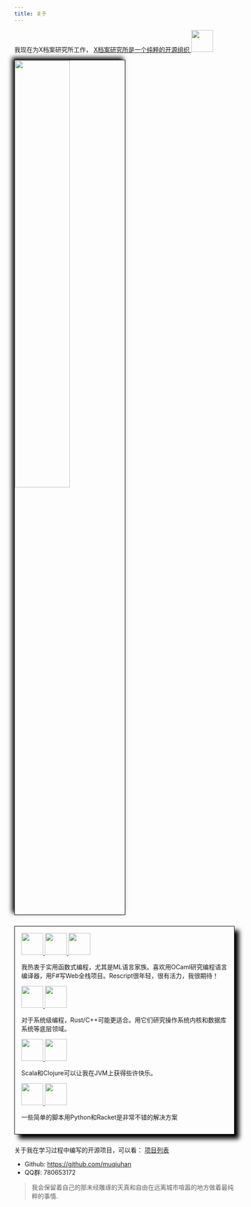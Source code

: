 ```yaml
---
title: 关于
---
```


我现在为X档案研究所工作， <a href="https://github.com/X-FRI"> X档案研究所是一个纯粹的开源组织 <img src="https://avatars.githubusercontent.com/u/119553376?s=200&v=4" style="height: 50px; width:50px"> </a>

<img src="http://github-profile-summary-cards.vercel.app/api/cards/most-commit-language?username=muqiuhan" style="box-shadow: -5px -5px 10px black; border: 1px solid black; width: 50%;"/>

<div style="box-shadow: 10px 10px 10px black; border: 1px solid black; padding: 3%;3%;3%;3%; margin-top: 5%; margin-bottom: 5%;">
<a href="https://ocaml.org/"> 
<img class="icon" src="https://raw.githubusercontent.com/ocaml/ocaml-logo/master/Colour/PNG/colour-icon.png" height="50px" width="50px"> </a>
<a href="https://fsharp.org/"> <img class="icon" src="https://fsharp.org/img/logo/fsharp256.png" height="50px" width="50px"> </a>
<a href="https://rescript-lang.org/"> <img class="icon" src="https://rescript-lang.org/static/nav-logo@2x.png" height="50px" width="50px"> </a>

我热衷于实用函数式编程，尤其是ML语言家族。喜欢用OCaml研究编程语言编译器，用F#写Web全栈项目。Rescript很年轻，很有活力，我很期待！

<a href="https://rust-lang.org/"> <img class="icon" src="https://raw.githubusercontent.com/lecepin/rust-logo/main/images/1659961579952.png" height="50px" width="50px"> </a>
<a href="https://cppreference.com/"> <img class="icon" src="https://raw.githubusercontent.com/isocpp/logos/master/cpp_logo.png" height="50px" width="50px"> </a>

对于系统级编程，Rust/C++可能更适合。用它们研究操作系统内核和数据库系统等底层领域。

<a href="https://www.scala-lang.org/"> <img class="icon" src="https://www.scala-lang.org/resources/img/frontpage/scala-spiral.png" height="50px" width="50px"> </a>
<a href="https://clojure.org/"> <img class="icon" src="https://clojure.org/images/clojure-logo-120b.png" height="50px" width="50px"> </a>

Scala和Clojure可以让我在JVM上获得些许快乐。

<a href="https://racket-lang.org/"> <img class="icon" src="https://racket-lang.org/img/racket-logo.svg" height="50px" width="50px"> </a>
<a href="https://www.python.org/"> <img class="icon" src="https://s3.dualstack.us-east-2.amazonaws.com/pythondotorg-assets/media/community/logos/python-logo-only.png" height="50px" width="50px"></a>

一些简单的脚本用Python和Racket是非常不错的解决方案

</div>

关于我在学习过程中编写的开源项目，可以看： [项目列表](/Projects/)

- Github: https://github.com/muqiuhan
- QQ群: 780653172

> 我会保留着自己的那未经雕琢的天真和自由在远离城市喧嚣的地方做着最纯粹的事情.
